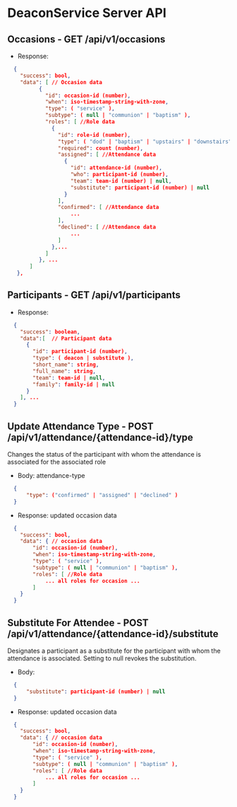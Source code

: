 # DeaconService Server API

## Occasions - GET /api/v1/occasions

* Response:

```json
  {
    "success": bool,
    "data": [ // Occasion data
          {
            "id": occasion-id (number),
            "when": iso-timestamp-string-with-zone, 
            "type": ( "service" ),
            "subtype": ( null | "communion" | "baptism" ),
            "roles": [ //Role data
              {
                "id": role-id (number),
                "type": ( "dod" | "baptism" | "upstairs" | "downstairs" ),
                "required": count (number),
                "assigned": [ //Attendance data
                  {
                    "id": attendance-id (number),
                    "who": participant-id (number),
                    "team": team-id (number) | null,
                    "substitute": participant-id (number) | null
                  }
                ],
                "confirmed": [ //Attendance data
                    ...
                ],
                "declined": [ //Attendance data
                    ...
                ]
              },...
            ]
          }, ...
       ]
   },
```

## Participants - GET /api/v1/participants

* Response:

```json
  {
    "success": boolean,
    "data":[  // Participant data
      {
        "id": participant-id (number),
        "type": ( deacon | substitute ),
        "short_name": string,
        "full_name": string,
        "team": team-id | null,
        "family": family-id | null
      }
    ], ...
  }
```

## Update Attendance Type - POST /api/v1/attendance/{attendance-id}/type

Changes the status of the participant with whom the attendance is associated for the associated role

* Body: attendance-type

```json
  { 
      "type": ("confirmed" | "assigned" | "declined" )
  }
```

* Response: updated occasion data

```json
  {
    "success": bool,
    "data": { // occasion data
        "id": occasion-id (number),
        "when": iso-timestamp-string-with-zone, 
        "type": ( "service" ),
        "subtype": ( null | "communion" | "baptism" ),
        "roles": [ //Role data
            ... all roles for occasion ...
        ]
    }
  }
```

## Substitute For Attendee - POST /api/v1/attendance/{attendance-id}/substitute

Designates a participant as a substitute for the participant with whom the attendance is associated. Setting to null revokes the substitution.

* Body: 
```json
  { 
      "substitute": participant-id (number) | null
  }
```

* Response: updated occasion data

```json
  {
    "success": bool,
    "data": { // occasion data
        "id": occasion-id (number),
        "when": iso-timestamp-string-with-zone, 
        "type": ( "service" ),
        "subtype": ( null | "communion" | "baptism" ),
        "roles": [ //Role data
            ... all roles for occasion ...
        ]
    }
  }
```
